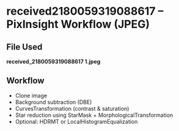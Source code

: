 # received2180059319088617 – PixInsight Workflow (JPEG)

## File Used
**received_2180059319088617 1.jpeg**

## Workflow
- Clone image
- Background subtraction (DBE)
- CurvesTransformation (contrast & saturation)
- Star reduction using StarMask + MorphologicalTransformation
- Optional: HDRMT or LocalHistogramEqualization
